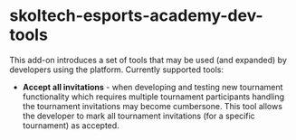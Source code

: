 # skoltech-esports-academy-dev-tools

This add-on introduces a set of tools that may be used (and expanded) by developers using the platform. Currently supported tools:

+ **Accept all invitations** - when developing and testing new tournament functionality which requires multiple tournament participants handling the tournament invitations may become cumbersone. This tool allows the developer to mark all tournament invitations (for a specific tournament) as accepted.